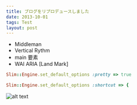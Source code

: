 ```yaml
---
title: ブログをリプロデュースしました
date: 2013-10-01
tags: Test
layout: post
---
```


* Middleman
* Vertical Rythm
* main 要素
* WAI ARIA [Land Mark]





```ruby
Slim::Engine.set_default_options :pretty => true

Slim::Engine.set_default_options :shortcut => {
```
![alt text](/images/design_patten_color.png "Logo Title Text 1")




